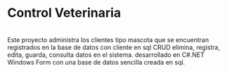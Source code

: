 
# Control Veterinaria 
<br>
Este proyecto administra los clientes tipo mascota que se encuentran registrados en la base de datos con cliente en sql
CRUD elimina, registra, edita, guarda, consulta datos en el sistema.
desarrollado en C#.NET Windows Form con una base de datos sencilla creada en sql. 